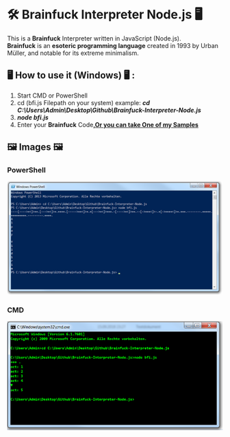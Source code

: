 # 🛠 Brainfuck Interpreter Node.js 🖥

This is a **Brainfuck** Interpreter written in JavaScript (Node.js). </br>
**Brainfuck** is an **esoteric programming language** created in 1993 by Urban Müller, and notable for its extreme minimalism.

## 🖥 How to use it (Windows) 🖥 :

1. Start CMD or PowerShell
2. cd (bfi.js Filepath on your system) example: ***cd C:\Users\Admin\Desktop\Github\Brainfuck-Interpreter-Node.js***
3. ***node bfi.js***
4. Enter your **Brainfuck** Code[**,Or you can take One of my Samples**](https://github.com/AYIDouble/Brainfuck-Code-Samples)

## 🖼 Images 🖼
### PowerShell
![Brainfuck Interpreter Node.js CMD](Images/Brainfuck-Interpreter-Node.js-PowerShell.png)
### CMD
![Brainfuck Interpreter Node.js CMD](Images/Brainfuck-Interpreter-Node.js-CMD.png)
